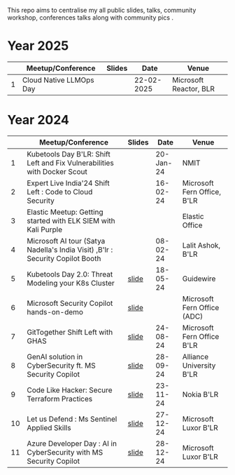 This repo aims to centralise my all public slides, talks, community workshop, conferences talks along with community pics .

# Year 2025

|     | **Meetup/Conference**                             | **Slides** | **Date**     | **Venue**                |
|-----|--------------------------------------------------|------------|--------------|--------------------------|
| 1   | Cloud Native LLMOps Day                           |            | 22-02-2025   | Microsoft Reactor, BLR   |

# Year 2024

|     | **Meetup/Conference**                             | **Slides**                                                                                                                           | **Date**   | **Venue**                     |
|-----|--------------------------------------------------|--------------------------------------------------------------------------------------------------------------------------------------|------------|-------------------------------|
| 1   | Kubetools Day B'LR: Shift Left and Fix Vulnerabilities with Docker Scout |                                                                                                                              | 20-Jan-24  | NMIT                          |
| 2   | Expert Live India'24 Shift Left : Code to Cloud Security |                                                                                                                              | 16-02-24   | Microsoft Fern Office, B'LR   |
| 3   | Elastic Meetup: Getting started with ELK SIEM with Kali Purple |                                                                                                                              |            | Elastic Office                |
| 4   | Microsoft AI tour (Satya Nadella's India Visit) ,B'lr : Security Copilot Booth |                                                                                                                              | 08-02-24   | Lalit Ashok, B'LR             |
| 5   | Kubetools Day 2.0: Threat Modeling your K8s Cluster | [slide](https://github.com/sivolko/my-talk-slides/blob/main/slides/Threat%20Modelling%20_%20%20K8s%20Cluster%20Talk%20.pdf)          | 18-05-24   | Guidewire                     |
| 6   | Microsoft Security Copilot hands-on-demo           | [slide](https://github.com/sivolko/my-talk-slides/blob/main/slides/Copilot%20Safari%20-%20Bengaluru_Security_ADCMeetup.pdf)          |            | Microsoft Fern Office (ADC)   |
| 7   | GitTogether Shift Left with GHAS                   | [slide](https://github.com/sivolko/my-talk-slides/blob/main/slides/GitTogether%20B'LR.pdf)                                           | 24-08-24   | Microsoft Fern Office B'LR    |
| 8   | GenAI solution in CyberSecurity  ft. MS Security Copilot | [slide](https://github.com/sivolko/my-talk-slides/blob/main/slides/GenAI%20%20as%20CyberSecurity%20Solution.pdf)                     | 28-09-24   | Alliance University  B'LR     |
| 9   | Code Like Hacker: Secure Terraform Practices       | [slide](https://github.com/sivolko/my-talk-slides/blob/main/slides/Code%20Like%20Hacker%20_%20Secure%20Terraform%20Practices.pdf)    | 23-11-24   | Nokia B'LR                    |
| 10  | Let us Defend : Ms Sentinel Applied Skills         | [slide](https://github.com/sivolko/my-talk-slides/blob/main/slides/Let%20us%20Defend%20_%20MS%20Sentinel%20Guided%20Approach%20.pdf) | 27-12-24   | Microsoft Luxor B'LR          |
| 11  | Azure Developer Day : AI in CyberSecurity with MS Security Copilot | [slide](https://github.com/sivolko/my-talk-slides/blob/main/slides/Copilot%20Safari%20-%20Bengaluru_Security_ADCMeetup.pdf)          | 28-12-24   | Microsoft Luxor B'LR          |